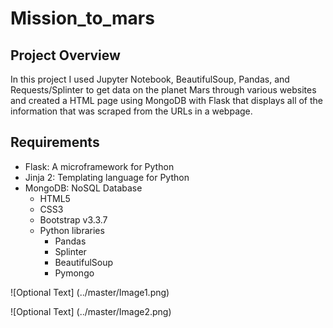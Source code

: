# Mission_to_mars

## Project Overview

In this project I used Jupyter Notebook, BeautifulSoup, Pandas, and Requests/Splinter to get data on the planet Mars through various websites and created a HTML page using MongoDB with Flask that displays all of the information that was scraped from the URLs in a webpage.

## Requirements

- Flask: A microframework for Python
- Jinja 2: Templating language for Python
- MongoDB: NoSQL Database
    - HTML5
    - CSS3
    - Bootstrap v3.3.7
    - Python libraries
      - Pandas
      - Splinter
      - BeautifulSoup
      - Pymongo



![Optional Text]
(../master/Image1.png)

![Optional Text]
(../master/Image2.png)

